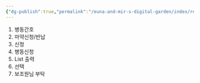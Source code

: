 ```yaml
---
{"dg-publish":true,"permalink":"/euna-and-mir-s-digital-garden/index/request-narcotics/"}
---
```


1. 병동간호
2. 마약신청/반납
3. 신청
4. 병동신청
5. List 출력
6. 선택
7. 보조원님 부탁